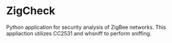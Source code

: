 # ZigCheck
Python application for security analysis of ZigBee networks. This appliaction utilizes CC2531 and whsniff to perform sniffing.
